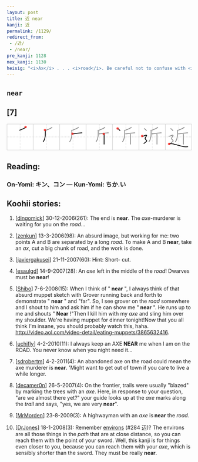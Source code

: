 ```yaml
---
layout: post
title: 近 near
kanji: 近
permalink: /1129/
redirect_from:
 - /近/
 - /near/
pre_kanji: 1128
nex_kanji: 1130
heisig: "<i>Ax</i> . . . <i>road</i>. Be careful not to confuse with <i>draw near</i> (Frame 204) or <i>bystander</i> (Frame 1090)."
---
```


## `near`

## [7]

<div class="stroke"><img src="../images/E8BF91.png" /></div>

## Reading:

### On-Yomi: キン、コン &mdash; Kun-Yomi: ちか.い

## Koohii stories:

1) [<a href="http://kanji.koohii.com/profile/dingomick">dingomick</a>] 30-12-2006(261): The end is<strong> near</strong>. The <em>axe</em>-murderer is waiting for you on the <em>road</em>... 

2) [<a href="http://kanji.koohii.com/profile/zenkun">zenkun</a>] 13-3-2006(98): An absurd image, but working for me: two points A and B are separated by a long <em>road</em>. To make A and B<strong> near</strong>, take an <em>ax</em>, cut a big chunk of road, and the work is done. 

3) [<a href="http://kanji.koohii.com/profile/javiergakusei">javiergakusei</a>] 21-11-2007(60): Hint: Short- cut. 

4) [<a href="http://kanji.koohii.com/profile/esaulgd">esaulgd</a>] 14-9-2007(28): An <em>axe</em> left in the middle of the <em>road</em>! Dwarves must be<strong> near</strong>! 

5) [<a href="http://kanji.koohii.com/profile/Shibo">Shibo</a>] 7-6-2008(15): When I think of &quot;<strong> near</strong> &quot;, I always think of that absurd muppet sketch with Grover running back and forth to demonstrate &quot;<strong> near</strong> &quot; and &quot;far&quot;. So, I see grover on the <em>road</em> somewhere and I shout to him and ask him if he can show me &quot;<strong> near</strong> &quot;. He runs up to me and shouts &quot;<strong> Near</strong> !&quot;Then I kill him with my <em>axe</em> and sling him over my shoulder. We&#039;re having muppet for dinner tonight!Now that you all think I&#039;m insane, you should probably watch this, haha. <a href="http://video.aol.com/video-detail/eating-muppets/3865632416">http://video.aol.com/video-detail/eating-muppets/3865632416</a>. 

6) [<a href="http://kanji.koohii.com/profile/uchifly">uchifly</a>] 4-2-2010(11): I always keep an AXE<strong> NEAR</strong> me when I am on the ROAD. You never know when you night need it... 

7) [<a href="http://kanji.koohii.com/profile/sdrobertm">sdrobertm</a>] 4-2-2011(4): An abandoned axe on the road could mean the axe murderer is<strong> near</strong>. &#039;Might want to get out of town if you care to live a while longer. 

8) [<a href="http://kanji.koohii.com/profile/decamer0n">decamer0n</a>] 26-5-2007(4): On the frontier, trails were usually &quot;blazed&quot; by marking the trees with an <em>axe</em>. Here, in response to your question, &quot;are we almost there yet?&quot; your guide looks up at the <em>axe</em> marks along the <em>trail</em> and says, &quot;yes, we are very<strong> near</strong>&quot;. 

9) [<a href="http://kanji.koohii.com/profile/MrMorden">MrMorden</a>] 23-8-2009(3): A highwayman with an <em>axe</em> is<strong> near</strong> the <em>road</em>. 

10) [<a href="http://kanji.koohii.com/profile/DrJones">DrJones</a>] 18-1-2008(3): Remember <a href="../284">environs</a> <span class="index">(#284 <a href="http://jisho.org/kanji/details/辺">辺</a>)</span>? The environs are all those things in the <em>path</em> that are at close distance, so you can reach them with the point of your sword. Well, this kanji is for things even closer to you, because you can reach them with your <em>axe</em>, which is sensibly shorter than the sword. They must be really <strong>near</strong>. 
